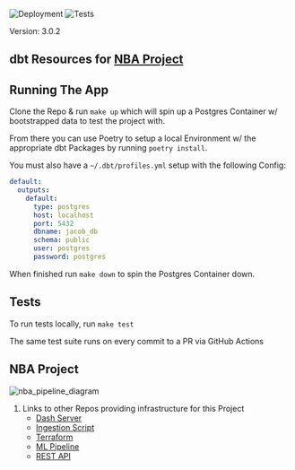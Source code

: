 ![Deployment](https://github.com/jyablonski/nba_elt_dbt/actions/workflows/deploy.yml/badge.svg) ![Tests](https://github.com/jyablonski/nba_elt_dbt/actions/workflows/test.yml/badge.svg)

Version: 3.0.2

## dbt Resources for [NBA Project](https://github.com/jyablonski/NBA-Dashboard)

## Running The App
Clone the Repo & run `make up` which will spin up a Postgres Container w/ bootstrapped data to test the project with.

From there you can use Poetry to setup a local Environment w/ the appropriate dbt Packages by running `poetry install`.

You must also have a `~/.dbt/profiles.yml` setup with the following Config:
``` yml
default:
  outputs:
    default:
      type: postgres
      host: localhost
      port: 5432
      dbname: jacob_db
      schema: public
      user: postgres
      password: postgres
```

When finished run `make down` to spin the Postgres Container down.

## Tests
To run tests locally, run `make test`

The same test suite runs on every commit to a PR via GitHub Actions

## NBA Project
![nba_pipeline_diagram](https://github.com/jyablonski/nba_elt_dbt/assets/16946556/044dbb79-ce33-4d4b-8262-357c531e7ce7)

1. Links to other Repos providing infrastructure for this Project
    * [Dash Server](https://github.com/jyablonski/nba_elt_dashboard)
    * [Ingestion Script](https://github.com/jyablonski/nba_elt_ingestion)
    * [Terraform](https://github.com/jyablonski/aws_terraform)
    * [ML Pipeline](https://github.com/jyablonski/nba_elt_mlflow)
    * [REST API](https://github.com/jyablonski/nba_elt_rest_api)
